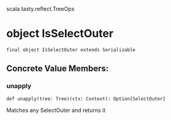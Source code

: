 scala.tasty.reflect.TreeOps
# object IsSelectOuter

<pre><code class="language-scala" >final object IsSelectOuter extends Serializable</pre></code>
## Concrete Value Members:
### unapply
<pre><code class="language-scala" >def unapply(tree: Tree)(ctx: Context): Option[SelectOuter]</pre></code>
Matches any SelectOuter and returns it

